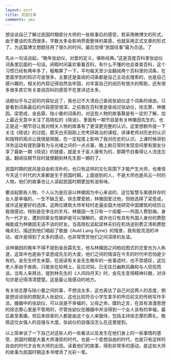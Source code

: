 ```yaml
---
layout: post
title: 民国往事
comments: yes
---
```


想谈谈自己了解过民国时期部分大师的一些轶事后的感受，若采用微博文的形式，由于要谈的东西很多，字数太多会影响界面整体的美感，也就采用正式文章的形式了。为这篇博文想题目用了很久的时间，最后觉得“民国往事”最为合适。了

先从一句话谈起，“晚年张幼仪，对爱的定义，堪称经典。”这是百度百科里张幼仪词条里后面的一句话。闲暇时间喜欢看看百科，有什么不懂的也会查查百科，这个习惯已经有两年多了，粗略算了一下，平均每天至少会翻阅两个百科里的词条，在里面学到的知识可是很多。主要还是查阅的词条都是自己主动去<!--more-->搜索的，也是自己感兴趣的，相关的内容记得自然会牢固，对丰富自己的阅历有很大的帮助，还有很多很多其它有关查阅百科的感受不在里详述太多。

话题似乎与之前的内容扯远了，我也记不大清自己查阅张幼仪这个词条的缘由，只是看到词条最后的内容感受很深，之前我在百科里是查阅过张幼仪，徐志摩，林徽因，梁思成，金岳霖，陆小曼的词条的，对这些人物的故事算是有一定的了解，加上最近无意中关注了高晓松的《晓说》，里面有一期节目是有关林徽因先生的，也正是这一期节目让我对相关人物的故事有了更深更完整的认识。这里想额外提一下关注《晓说》的过程，那天白天刚刚上完考研政治的课程，讲课老师对历史的认识和独特的观点让我很是佩服，在一定程度上影响了我对历史的认识。上课时候讲到洋务运动有提到康有为与光绪之间的一点点事，晚上刷日常时发现空间里有朋友分享了最新一期《晓说》的链接，就是关于妄人康有为的，那期节目看得让人流连忘返。翻阅往期节目时就便翻到林先生那一期的了。

民国时期的民风是自由和淳朴的，也只有这样的文化氛围下才能产生大师，也难怪今天这个时代的大家都是生于民国时期。上面提到的人，不是大师也是风云一时的人物，他们的故事也让人读起民国时期更加有滋有味。

要谈起那些人物，个人认为是应该以林徽因为中心来谈的，这位智慧与美貌并存的女人是幸福的，一生不缺乏爱。徐志摩爱她，林徽因爱过他，但她选择了梁思成，或许这是更好的选择。这两位建筑大师年轻时走遍全国大地研究中国建筑的经历让我很感动，特别是在李庄的岁月。林徽因一生只有一个闺蜜——外国人费慰梅，身为一代才女，遭到同辈女性嫉妒是可以理解的，或许也只有具有外国人身份的费慰梅能成为林徽因无话不谈的好友。当高晓松谈起梁林夫妇在机场送别费正清和费慰梅夫妇，描述到他们唱起了歌曲《Auld Lang Syne》的情景，我有股流泪的冲动，或许是得到了太多的感动，也非常赞赏他们之间深厚的友谊。

谈林徽因的晚年不得不提到金岳霖先生，他与林徽因之间柏拉图式的恋爱也为人称道，这其中也是由于梁思成先生的大度，他们之间的情谊在今天的时代中恐怕是少有的。金先生终生未娶，在阅读有关金先生晚年的一些事迹时，也不禁感叹，这位老人家由于疾病，只能坐在轮椅上，反应迟钝，已无往日幽默风趣和与人侃侃而谈。当有人来拜访，提到林先生的《人间四月天》时，金先生变得精神抖擞，对诗句亦是记得清清楚楚。这是最让我感动的地方。

有关徐志摩与陆小曼之间的事，不想谈太多，这也表达了自己对这两人的态度，倒是想谈谈徐的原配夫人张幼仪，这也比较符合小学生拿手的呼应前文的传统写作手法。婚姻中的张幼仪，可以说是不幸福的，父母之命，媒妁之言，在具有浪漫思想的徐志摩心里是不管用的，尽管张幼仪在婚姻中并没得到一个女人该有的幸福，最后甚至离婚，但后来徐家的人都是由这个女人来服侍，包括主持徐志摩的葬礼，敬佩这位女强人的自强与大度。张幼仪的自强没怎么在这里提到。

以上简单谈了一下自己对这些人的一些看法以及发生在他们身上的一些事情的感受，民国时期是大量大师涌现的时代，也是一个思想自由的时代，也是只有这样的自由的时代才会有大师的出现。读着他们的故事，得到非常多的感动，是这些大师的故事为民国时期这本书增添了光彩一笔。